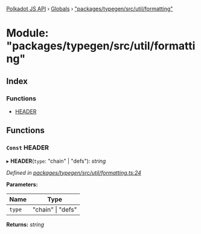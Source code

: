[Polkadot JS API](../README.md) › [Globals](../globals.md) › ["packages/typegen/src/util/formatting"](_packages_typegen_src_util_formatting_.md)

# Module: "packages/typegen/src/util/formatting"

## Index

### Functions

* [HEADER](_packages_typegen_src_util_formatting_.md#const-header)

## Functions

### `Const` HEADER

▸ **HEADER**(`type`: "chain" | "defs"): *string*

*Defined in [packages/typegen/src/util/formatting.ts:24](https://github.com/polkadot-js/api/blob/172143f2e/packages/typegen/src/util/formatting.ts#L24)*

**Parameters:**

Name | Type |
------ | ------ |
`type` | "chain" &#124; "defs" |

**Returns:** *string*
